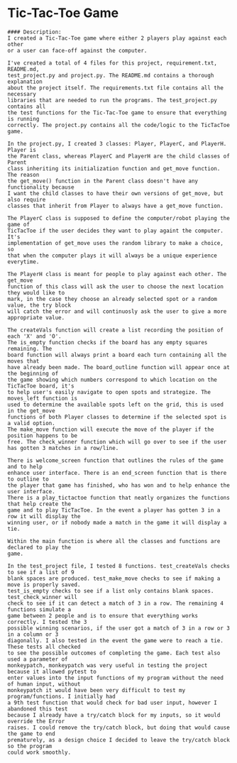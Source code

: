 # Tic-Tac-Toe Game
    #### Description:
    I created a Tic-Tac-Toe game where either 2 players play against each other
    or a user can face-off against the computer.

    I've created a total of 4 files for this project, requirement.txt, README.md,
    test_project.py and project.py. The README.md contains a thorough explanation
    about the project itself. The requirements.txt file contains all the necessary
    libraries that are needed to run the programs. The test_project.py contains all
    the test functions for the Tic-Tac-Toe game to ensure that everything is running
    correctly. The project.py contains all the code/logic to the TicTacToe game.

    In the project.py, I created 3 classes: Player, PlayerC, and PlayerH. Player is
    the Parent class, whereas PlayerC and PlayerH are the child classes of Parent
    class inheriting its initialization function and get_move function. The reason
    the get_move() function in the Parent class doesn't have any functionality because
    I want the child classes to have their own versions of get_move, but also require
    classes that inherit from Player to always have a get_move function.

    The PlayerC class is supposed to define the computer/robot playing the game of
    TicTacToe if the user decides they want to play againt the computer. It's
    implementation of get_move uses the random library to make a choice, so
    that when the computer plays it will always be a unique experience everytime.

    The PlayerH class is meant for people to play against each other. The get_move
    function of this class will ask the user to choose the next location they would like to
    mark, in the case they choose an already selected spot or a random value, the try block
    will catch the error and will continuosly ask the user to give a more appropriate value.

    The createVals function will create a list recording the position of each 'X' and 'O'.
    The is_empty function checks if the board has any empty squares remaining. The
    board function will always print a board each turn containing all the moves that
    have already been made. The board_outline function will appear once at the beginning of
    the game showing which numbers correspond to which location on the TicTacToe board, it's
    to help user's easily navigate to open spots and strategize. The moves_left function is
    used to determine the available spots left on the grid, this is used in the get_move
    functions of both Player classes to determine if the selected spot is a valid option.
    The make_move function will execute the move of the player if the position happens to be
    free. The check_winner function which will go over to see if the user
    has gotten 3 matches in a row/line.

    There is welcome_screen function that outlines the rules of the game and to help
    enhance user interface. There is an end_screen function that is there to outline to
    the player that game has finished, who has won and to help enhance the user interface.
    There is a play_tictactoe function that neatly organizes the functions that help create the
    game and to play TicTacToe. In the event a player has gotten 3 in a row it will display the
    winning user, or if nobody made a match in the game it will display a tie.

    Within the main function is where all the classes and functions are declared to play the
    game.

    In the test_project file, I tested 8 functions. test_createVals checks to see if a list of 9
    blank spaces are produced. test_make_move checks to see if making a move is properly saved.
    test_is_empty checks to see if a list only contains blank spaces. test_check_winner will
    check to see if it can detect a match of 3 in a row. The remaining 4 functions simulate a
    game between 2 people and is to ensure that everything works correctly. I tested the 3
    possible winning scenarios, if the user got a match of 3 in a row or 3 in a column or 3
    diagonally. I also tested in the event the game were to reach a tie. These tests all checked
    to see the possible outcomes of completing the game. Each test also used a parameter of
    monkeypatch, monkeypatch was very useful in testing the project because it allowed pytest to
    enter values into the input functions of my program without the need of human input, without
    monkeypatch it would have been very difficult to test my program/functions. I initially had
    a 9th test function that would check for bad user input, however I abandoned this test
    because I already have a try/catch block for my inputs, so it would override the Error
    raises. I could remove the try/catch block, but doing that would cause the game to end
    prematurely, as a design choice I decided to leave the try/catch block so the program
    could work smoothly.

<!-- #### Video Demo:  https://youtu.be/-l_dlH9SvaM -->
